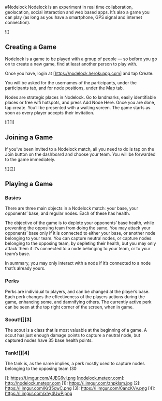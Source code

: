 #Nodelock
Nodelock is an experiment in real time collaboration, geolocation, social interaction and web based apps. It’s also a game you can play (as long as you have a smartphone, GPS signal and internet connection).

![]

Creating a Game
---------------

Nodelock is a game to be played with a group of people — so before you go on to create a new game, find at least another person to play with.

Once you have, login at [<u>https://nodelock.herokuapp.com</u>] and tap Create.

You will be asked for the usernames of the participants, under the participants tab, and for node positions, under the Map tab.

Nodes are strategic places in Nodelock. Go to landmarks, easily identifiable places or free wifi hotspots, and press Add Node Here. Once you are done, tap create. You’ll be presented with a waiting screen. The game starts as soon as every player accepts their invitation.

![][1]

Joining a Game
--------------

If you’ve been invited to a Nodelock match, all you need to do is tap on the Join button on the dashboard and choose your team. You will be forwarded to the game immediately.

![][2]

Playing a Game
--------------

### Basics

There are three main objects in a Nodelock match: your base, your opponents’ base, and regular nodes. Each of these has health.

The objective of the game is to deplete your opponents’ base health, while preventing the opposing team from doing the same. You may attack your opponents’ base only if it is connected to either your base, or another node belonging to your team. You can capture neutral nodes, or capture nodes belonging to the opposing team, by depleting their health, but you may only attack them if it’s connected to a node belonging to your team, or to your team’s base.

In summary, you may only interact with a node if it’s connected to a node that’s already yours.

### Perks

Perks are individual to players, and can be changed at the player’s base. Each perk changes the effectiveness of the players actions during the game, enhancing some, and damnifying others. The currently active perk can be seen at the top right corner of the screen, when in game.

### Scout![][3]

The scout is a class that is most valuable at the beginning of a game. A scout has just enough damage points to capture a neutral node, but captured nodes have 35 base health points.

### Tank![][4]

The tank is, as the name implies, a perk mostly used to capture nodes belonging to the opposing team (30

  []: https://i.imgur.com/4JEG6vl.png
  [<u>nodelock.meteor.com</u>]: http://nodelock.meteor.com
  [1]: https://i.imgur.com/zhpkIsm.jpg
  [2]: https://i.imgur.com/Kr35cwC.png
  [3]: https://i.imgur.com/0ancKVv.png
  [4]: https://i.imgur.com/xhy4UwP.png
